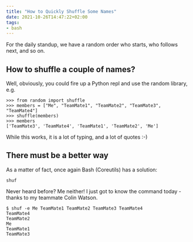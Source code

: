 ```yaml
---
title: "How to Quickly Shuffle Some Names"
date: 2021-10-26T14:47:22+02:00
tags:
- bash
---
```


For the daily standup,
we have a random order who starts, who follows next, and so on.

## How to shuffle a couple of names?

Well, obviously, you could fire up a Python repl and use the random library, e.g.

```
>>> from random import shuffle
>>> members = ["Me", "TeamMate1", "TeamMate2", "TeamMate3", "TeamMate4"]
>>> shuffle(members)
>>> members
['TeamMate3', 'TeamMate4', 'TeamMate1', 'TeamMate2', 'Me']
```

While this works,
it is a lot of typing, and a lot of quotes :-)

## There must be a better way

As a matter of fact,
once again Bash (Coreutils) has a solution:

```
shuf
```

Never heard before?
Me neither! I just got to know the command today - thanks to my teammate Colin Watson.

```
$ shuf -e Me TeamMate1 TeamMate2 TeamMate3 TeamMate4
TeamMate4
TeamMate2
Me
TeamMate1
TeamMate3
```
